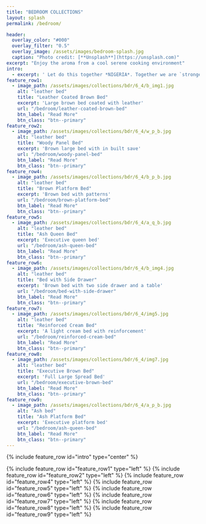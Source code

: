 ```yaml
---
title: "BEDROOM COLLECTIONS"
layout: splash
permalink: /bedroom/

header:
  overlay_color: "#000"
  overlay_filter: "0.5"
  overlay_image: /assets/images/bedroom-splash.jpg
  caption: "Photo credit: [**Unsplash**](https://unsplash.com)"
excerpt: "Enjoy the aroma from a cool serene cooking environment"
intro: 
  - excerpt: ' Let do this together *NIGERIA*. Together we are `stronger` '
feature_row1:
  - image_path: /assets/images/collections/bdr/6_4/b_img1.jpg
    alt: "leather bed"
    title: "Leather Coated Brown Bed"
    excerpt: 'Large brown bed coated with leather'
    url: "/bedroom/leather-coated-brown-bed"
    btn_label: "Read More"
    btn_class: "btn--primary"
feature_row2:
  - image_path: /assets/images/collections/bdr/6_4/w_p_b.jpg
    alt: "leather bed"
    title: "Woody Panel Bed"
    excerpt: 'Brown large bed with in built save'
    url: "/bedroom/woody-panel-bed"
    btn_label: "Read More"
    btn_class: "btn--primary"
feature_row4:
  - image_path: /assets/images/collections/bdr/6_4/b_p_b.jpg
    alt: "leather bed"
    title: "Brown Platform Bed"
    excerpt: 'Brown bed with patterns'
    url: "/bedroom/brown-platform-bed"
    btn_label: "Read More"
    btn_class: "btn--primary"
feature_row5:
  - image_path: /assets/images/collections/bdr/6_4/a_q_b.jpg
    alt: "leather bed"
    title: "Ash Queen Bed"
    excerpt: 'Executive queen bed'
    url: "/bedroom/ash-queen-bed"
    btn_label: "Read More"
    btn_class: "btn--primary"
feature_row6:
  - image_path: /assets/images/collections/bdr/6_4/b_img4.jpg
    alt: "leather bed"
    title: "Bed with Side Drawer"
    excerpt: 'Brown bed with two side drawer and a table'
    url: "/bedroom/bed-with-side-drawer"
    btn_label: "Read More"
    btn_class: "btn--primary"
feature_row7:
  - image_path: /assets/images/collections/bdr/6_4/img5.jpg
    alt: "leather bed"
    title: "Reinforced Cream Bed"
    excerpt: 'A light cream bed with reinforcement'
    url: "/bedroom/reinforced-cream-bed"
    btn_label: "Read More"
    btn_class: "btn--primary"
feature_row8:
  - image_path: /assets/images/collections/bdr/6_4/img7.jpg
    alt: "leather bed"
    title: "Executive Brown Bed"
    excerpt: 'Full Large Spread Bed'
    url: "/bedroom/executive-brown-bed"
    btn_label: "Read More"
    btn_class: "btn--primary"
feature_row9:
  - image_path: /assets/images/collections/bdr/6_4/a_p_b.jpg
    alt: "Ash bed"
    title: "Ash Platform Bed"
    excerpt: 'Executive platform bed'
    url: "/bedroom/ash-queen-bed"
    btn_label: "Read More"
    btn_class: "btn--primary"
---
```


{% include feature_row id="intro" type="center" %}

{% include feature_row id="feature_row1" type="left" %}
{% include feature_row id="feature_row2" type="left" %}
{% include feature_row id="feature_row4" type="left" %}
{% include feature_row id="feature_row5" type="left" %}
{% include feature_row id="feature_row6" type="left" %}
{% include feature_row id="feature_row7" type="left" %}
{% include feature_row id="feature_row8" type="left" %}
{% include feature_row id="feature_row9" type="left" %}



